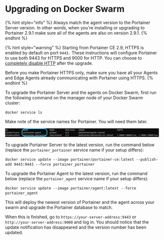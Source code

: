 # Upgrading on Docker Swarm

{% hint style="info" %}
Always match the agent version to the Portainer Server version. In other words, when you're installing or upgrading to Portainer 2.9.1 make sure all of the agents are also on version 2.9.1.
{% endhint %}

{% hint style="warning" %}
Starting from Portainer CE 2.9, HTTPS is enabled by default on port `9443.` These instructions will configure Portainer to use both 9443 for HTTPS and 9000 for HTTP. You can choose to [completely disable HTTP](../settings/#force-https-only) after the upgrade. 

Before you make Portainer HTTPS only, make sure you have all your Agents and Edge Agents already communicating with Portainer using HTTPS. 
{% endhint %}

To upgrade the Portainer Server and the agents on Docker Swarm, first run the following command on the manager node of your Docker Swarm cluster:

```
docker service ls 
```

Make note of the service names for Portainer. You will need them later.

![](../../.gitbook/assets/docker-service-ls.png)

To upgrade Portainer Server to the latest version, run the command below (replace the `portainer_portainer` service name if your setup differs):

```
docker service update --image portainer/portainer-ce:latest --publish-add 9443:9443 --force portainer_portainer
```

To upgrade the Portainer Agent to the latest version, run the command below (replace the `portainer_agent` service name if your setup differs):

```
docker service update --image portainer/agent:latest --force portainer_agent 
```

This will deploy the newest version of Portainer and the agent across your swarm and upgrade the Portainer database to match.

When this is finished, go to `https://your-server-address:9443` or `http://your-server-address:9000` and log in. You should notice that the update notification has disappeared and the version number has been updated.
